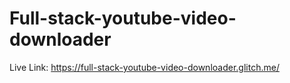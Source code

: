 # Full-stack-youtube-video-downloader

Live Link: https://full-stack-youtube-video-downloader.glitch.me/
